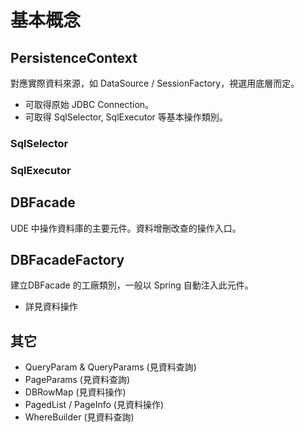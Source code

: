 # 基本概念

## PersistenceContext

對應實際資料來源，如 DataSource / SessionFactory，視選用底層而定。
* 可取得原始 JDBC Connection。
* 可取得 SqlSelector, SqlExecutor 等基本操作類別。

### SqlSelector
### SqlExecutor 

## DBFacade

UDE 中操作資料庫的主要元件。資料增刪改查的操作入口。

## DBFacadeFactory

建立DBFacade 的工廠類別，一般以 Spring 自動注入此元件。


* 詳見資料操作

## 其它

* QueryParam & QueryParams (見資料查詢)
* PageParams (見資料查詢)
* DBRowMap (見資料操作)
* PagedList / PageInfo (見資料操作)
* WhereBuilder (見資料查詢)



